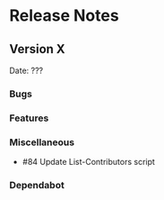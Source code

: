 # Release Notes

## Version X

Date: ???

### Bugs

### Features

### Miscellaneous

* #84 Update List-Contributors script

### Dependabot



